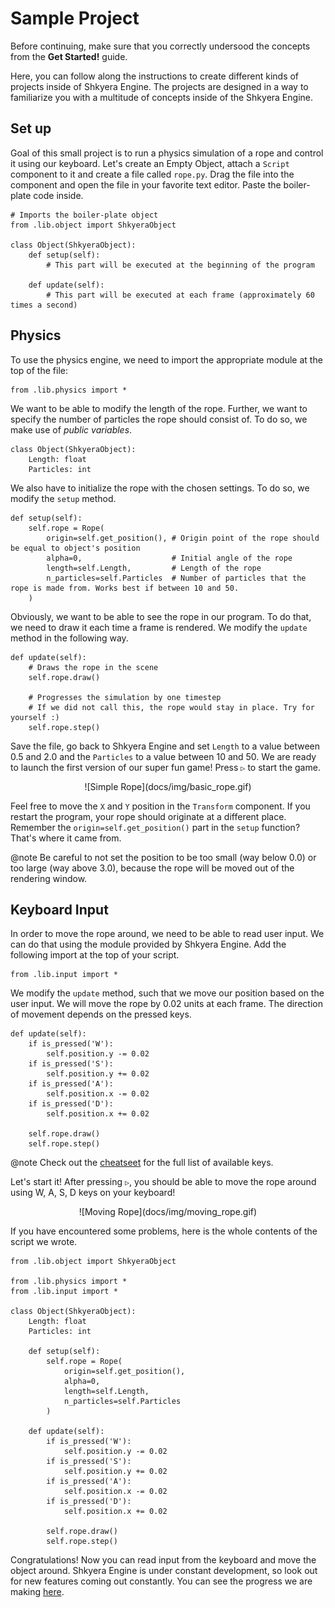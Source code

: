 # Sample Project

Before continuing, make sure that you correctly undersood the concepts from the **Get Started!** guide.

Here, you can follow along the instructions to create different kinds of projects inside of Shkyera Engine. The projects are designed in a way to familiarize you with a multitude of concepts inside of the Shkyera Engine.

## Set up

Goal of this small project is to run a physics simulation of a rope and control it using our keyboard. Let's create an Empty Object, attach a `Script` component to it and create a file called `rope.py`. Drag the file into the component and open the file in your favorite text editor. Paste the boiler-plate code inside.

```{.py}
# Imports the boiler-plate object
from .lib.object import ShkyeraObject

class Object(ShkyeraObject):
    def setup(self):
        # This part will be executed at the beginning of the program

    def update(self):
        # This part will be executed at each frame (approximately 60 times a second)
```

## Physics

To use the physics engine, we need to import the appropriate module at the top of the file:

```{.py}
from .lib.physics import *
```

We want to be able to modify the length of the rope. Further, we want to specify the number of particles the rope should consist of. To do so, we make use of _public variables_.

```{.py}
class Object(ShkyeraObject):
    Length: float
    Particles: int
```

We also have to initialize the rope with the chosen settings. To do so, we modify the `setup` method.

```{.py}
def setup(self):
    self.rope = Rope(
        origin=self.get_position(), # Origin point of the rope should be equal to object's position
        alpha=0,                    # Initial angle of the rope
        length=self.Length,         # Length of the rope
        n_particles=self.Particles  # Number of particles that the rope is made from. Works best if between 10 and 50.
    )
```

Obviously, we want to be able to see the rope in our program. To do that, we need to draw it each time a frame is rendered. We modify the `update` method in the following way.

```{.py}
def update(self):
    # Draws the rope in the scene
    self.rope.draw()

    # Progresses the simulation by one timestep
    # If we did not call this, the rope would stay in place. Try for yourself :)
    self.rope.step()
```

Save the file, go back to Shkyera Engine and set `Length` to a value between 0.5 and 2.0 and the `Particles` to a value between 10 and 50. We are ready to launch the first version of our super fun game! Press `▷` to start the game.

<div align="center">
![Simple Rope](docs/img/basic_rope.gif)
</div>

Feel free to move the `X` and `Y` position in the `Transform` component. If you restart the program, your rope should originate at a different place. Remember the `origin=self.get_position()` part in the `setup` function? That's where it came from.

@note Be careful to not set the position to be too small (way below 0.0) or too large (way above 3.0), because the rope will be moved out of the rendering window.

## Keyboard Input

In order to move the rope around, we need to be able to read user input. We can do that using the module provided by Shkyera Engine. Add the following import at the top of your script.

```{.py}
from .lib.input import *
```

We modify the `update` method, such that we move our position based on the user input. We will move the rope by 0.02 units at each frame. The direction of movement depends on the pressed keys.

```{.py}
def update(self):
    if is_pressed('W'):
        self.position.y -= 0.02
    if is_pressed('S'):
        self.position.y += 0.02
    if is_pressed('A'):
        self.position.x -= 0.02
    if is_pressed('D'):
        self.position.x += 0.02

    self.rope.draw()
    self.rope.step()
```

@note Check out the [cheatseet](https://fszewczyk.github.io/shkyera-engine/md_docs_tutorials_cheatsheet.html) for the full list of available keys.

Let's start it! After pressing `▷`, you should be able to move the rope around using W, A, S, D keys on your keyboard!

<div align="center">
![Moving Rope](docs/img/moving_rope.gif)
</div>

If you have encountered some problems, here is the whole contents of the script we wrote.

```{.py}
from .lib.object import ShkyeraObject

from .lib.physics import *
from .lib.input import *

class Object(ShkyeraObject):
    Length: float
    Particles: int

    def setup(self):
        self.rope = Rope(
            origin=self.get_position(),
            alpha=0,
            length=self.Length,
            n_particles=self.Particles
        )

    def update(self):
        if is_pressed('W'):
            self.position.y -= 0.02
        if is_pressed('S'):
            self.position.y += 0.02
        if is_pressed('A'):
            self.position.x -= 0.02
        if is_pressed('D'):
            self.position.x += 0.02

        self.rope.draw()
        self.rope.step()
```

Congratulations! Now you can read input from the keyboard and move the object around. Shkyera Engine is under constant development, so look out for new features coming out constantly. You can see the progress we are making [here](https://trello.com/b/mVROG8st/shkyera-engine).
